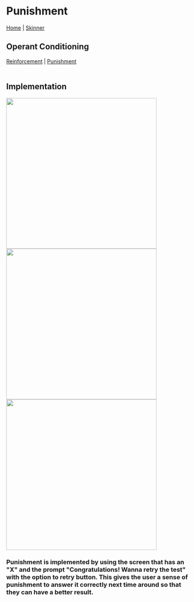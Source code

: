 # Punishment
[Home](../../index.md) | [Skinner](./skinner.md)
## Operant Conditioning
[Reinforcement](./reinforcement.md) | [Punishment](./punishment.md) <br> <br>
## Implementation
<img 
height="400px"
src="https://scontent.fmnl4-1.fna.fbcdn.net/v/t1.15752-9/126617715_395340488322738_3104092341805702035_n.png?_nc_cat=103&ccb=2&_nc_sid=ae9488&_nc_eui2=AeH0TPZGbO1z7ECg1WMK1_ZuoUAY0zXFsWehQBjTNcWxZ9Xg2yxtSwgaOzJTNDrg2yLQGgCWx56R0AEuN-lXBNAV&_nc_ohc=5MjXPcVP4pcAX-rMlfo&_nc_ht=scontent.fmnl4-1.fna&oh=270f9b9d68c5ef478ac3f760a0ab4d91&oe=5FDB197C"/>
<img height="400px" src="https://scontent.fmnl4-6.fna.fbcdn.net/v/t1.15752-9/126466320_1131762740574223_5348184781749729312_n.png?_nc_cat=108&ccb=2&_nc_sid=ae9488&_nc_eui2=AeEg0iUm1YMLhY4x6hdcN_SMV4RtPguHX05XhG0-C4dfTrtwTu72A2-qgYaM6XODlmLC9SYPgTw-XOkyMqdKtUHl&_nc_ohc=UPNIic8AyhMAX9y_ikU&_nc_ht=scontent.fmnl4-6.fna&oh=e19fc9c8922c1bf631ddb7f9a6b94464&oe=5FDDED49"/>
<img height="400px" src="https://scontent.fmnl4-3.fna.fbcdn.net/v/t1.15752-9/126858163_150404926769579_5478523460555884531_n.png?_nc_cat=105&ccb=2&_nc_sid=ae9488&_nc_eui2=AeFIT-XEgbsT0z9MnGQNqlM1CZGqTbPeVvEJkapNs95W8UhB66Muz6TTmkuqSQUD-2I7rgC9F7C1jhw4QEqnSih6&_nc_ohc=AxSioaaadaoAX_wHtOl&_nc_ht=scontent.fmnl4-3.fna&oh=be8b98ac572b48508d776f4ba461adc6&oe=5FDB6CD4"/> <br>
### Punishment is implemented by using the screen that has an "X" and the prompt "Congratulations! Wanna retry the test" with the option to retry button. This gives the user a sense of punishment to answer it correctly next time around so that they can have a better result.
